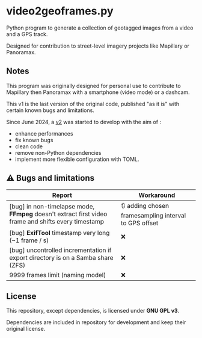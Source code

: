 # video2geoframes.py

Python program to generate a collection of geotagged images from a video and a GPS track.

Designed for contribution to street-level imagery projects like Mapillary or Panoramax.

## Notes

This program was originally designed for personal use to contribute to Mapillary then Panoramax with a smartphone
(video mode) or a dashcam.

This v1 is the last version of the original code, published "as it is" with certain known bugs and limitations.

Since June 2024, a [v2](https://git.luc-geo.fr/lumathieu/video2geoframes.py/src/branch/v2) was started to develop with
the aim of :
* enhance performances
* fix known bugs
* clean code
* remove non-Python dependencies
* implement more flexible configuration with TOML.

## ⚠ Bugs and limitations

| Report                                                                                               | Workaround                                            |
|------------------------------------------------------------------------------------------------------|-------------------------------------------------------|
| [bug] in non-timelapse mode, **FFmpeg** doesn't extract first video frame and shifts every timestamp | 🔃 adding chosen framesampling interval to GPS offset |
| [bug] **ExifTool** timestamp very long (~1 frame / s)                                                | ❌                                                     |  
| [bug] uncontrolled incrementation if export directory is on a Samba share (ZFS)                      | ❌                                                     |
| 9999 frames limit (naming model)                                                                     | ❌                                                     |

## License

This repository, except dependencies, is licensed under **GNU GPL v3**.

Dependencies are included in repository for development and keep their original license.
